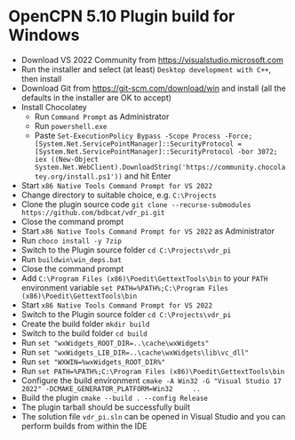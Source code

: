 # OpenCPN 5.10 Plugin build for Windows

- Download VS 2022 Community from https://visualstudio.microsoft.com
- Run the installer and select (at least) `Desktop development with C++`, then install
- Download Git from https://git-scm.com/download/win and install (all the defaults in the installer are OK to accept)
- Install Chocolatey
  - Run `Command Prompt` as Administrator
  - Run `powershell.exe`
  - Paste `Set-ExecutionPolicy Bypass -Scope Process -Force; [System.Net.ServicePointManager]::SecurityProtocol = [System.Net.ServicePointManager]::SecurityProtocol -bor 3072; iex ((New-Object System.Net.WebClient).DownloadString('https://community.chocolatey.org/install.ps1'))` and hit Enter
- Start `x86 Native Tools Command Prompt for VS 2022`
- Change directory to suitable choice, e.g. `C:\Projects`
- Clone the plugin source code `git clone --recurse-submodules https://github.com/bdbcat/vdr_pi.git`
- Close the command prompt
- Start `x86 Native Tools Command Prompt for VS 2022` as Administrator
- Run `choco install -y 7zip`
- Switch to the Plugin source folder `cd C:\Projects\vdr_pi`
- Run `buildwin\win_deps.bat`
- Close the command prompt
- Add `C:\Program Files (x86)\Poedit\GettextTools\bin` to your `PATH` environment variable  `set PATH=%PATH%;C:\Program Files (x86)\Poedit\GettextTools\bin`
- Start `x86 Native Tools Command Prompt for VS 2022`
- Switch to the Plugin source folder `cd C:\Projects\vdr_pi`
- Create the build folder `mkdir build`
- Switch to the build folder `cd build`
- Run `set "wxWidgets_ROOT_DIR=..\cache\wxWidgets"`
- Run `set "wxWidgets_LIB_DIR=..\cache\wxWidgets\lib\vc_dll"`
- Run `set "WXWIN=%wxWidgets_ROOT_DIR%"`
- Run `set PATH=%PATH%;C:\Program Files (x86)\Poedit\GettextTools\bin`
- Configure the build environment `cmake -A Win32 -G "Visual Studio 17 2022" -DCMAKE_GENERATOR_PLATFORM=Win32     ..`
- Build the plugin `cmake --build . --config Release`
- The plugin tarball should be successfully built
- The solution file `vdr_pi.sln` can be opened in Visual Studio and you can perform builds from within the IDE


